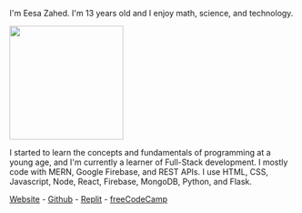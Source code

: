 I'm Eesa Zahed. I'm 13 years old and I enjoy math, science, and technology.

<img height="200" src="https://github-readme-stats.vercel.app/api?username=eesazahed&include_all_commits=true&show_icons=true&theme=dark" />

I started to learn the concepts and fundamentals of programming at a young age, and I'm currently a learner of Full-Stack development. I mostly code with MERN, Google Firebase, and REST APIs. I use HTML, CSS, Javascript, Node, React, Firebase, MongoDB, Python, and Flask.

[Website](https://eesa.zahed.ca) - [Github](https://github.com/eesazahed) - [Replit](https://replit.com/@eesazahed) - [freeCodeCamp](https://forum.freecodecamp.org/u/eesa/)

